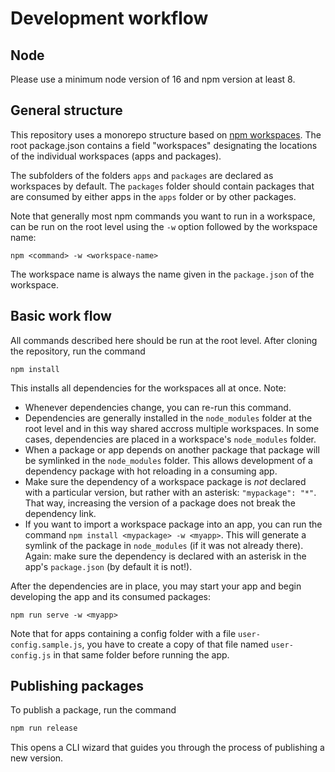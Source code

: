 # Development workflow

## Node

Please use a minimum node version of 16 and npm version at least 8.

## General structure
This repository uses a monorepo structure based on [npm workspaces](https://docs.npmjs.com/cli/v7/using-npm/workspaces).
The root package.json contains a field "workspaces" designating the locations
of the individual workspaces (apps and packages).

The subfolders of the folders `apps` and `packages` are declared as workspaces
by default. The `packages` folder should contain packages that are consumed
by either apps in the `apps` folder or by other packages.

Note that generally most npm commands you want to run in a workspace, can be run
on the root level using the `-w` option followed by the workspace name:

```
npm <command> -w <workspace-name>
```

The workspace name is always the name given in the `package.json` of the workspace.


## Basic work flow

All commands described here should be run at the root level. After 
cloning the repository, run the command

```
npm install
```

This installs all dependencies for the workspaces all at once. Note:

* Whenever dependencies change, you can re-run this command.
* Dependencies are generally installed in the `node_modules` folder at the 
  root level and in this way shared accross multiple workspaces. In some
  cases, dependencies are placed in a workspace's `node_modules` folder.
* When a package or app depends on another package that package will be symlinked
  in the `node_modules` folder. This allows development of a dependency package
  with hot reloading in a consuming app.
* Make sure the dependency of a workspace package is *not* declared with a
  particular version, but rather with an asterisk: `"mypackage": "*"`. That way,
  increasing the version of a package does not break the dependency link.
* If you want to import a workspace package into an app, you can run the command
  `npm install <mypackage> -w <myapp>`. This will generate a symlink of the package
  in `node_modules` (if it was not already there). Again: make sure the dependency is
  declared with an asterisk in the app's `package.json` (by default it is not!).

After the dependencies are in place, you may start your app and begin developing
the app and its consumed packages:

```
npm run serve -w <myapp>
```

Note that for apps containing a config folder with a file `user-config.sample.js`,
you have to create a copy of that file named `user-config.js` in that same folder
before running the app.

## Publishing packages

To publish a package, run the command

```sh
npm run release
```

This opens a CLI wizard that guides you through the process of publishing a new version.